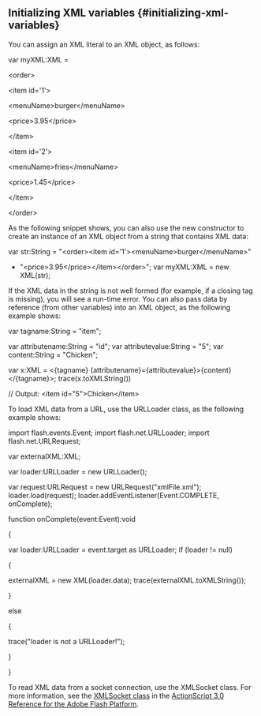 ## Initializing XML variables {#initializing-xml-variables}

You can assign an XML literal to an XML object, as follows:

var myXML:XML =

&lt;order&gt;

&lt;item id=&#039;1&#039;&gt;

&lt;menuName&gt;burger&lt;/menuName&gt;

&lt;price&gt;3.95&lt;/price&gt;

&lt;/item&gt;

&lt;item id=&#039;2&#039;&gt;

&lt;menuName&gt;fries&lt;/menuName&gt;

&lt;price&gt;1.45&lt;/price&gt;

&lt;/item&gt;

&lt;/order&gt;

As the following snippet shows, you can also use the new constructor to create an instance of an XML object from a string that contains XML data:

var str:String = &quot;&lt;order&gt;&lt;item id=&#039;1&#039;&gt;&lt;menuName&gt;burger&lt;/menuName&gt;&quot;

+ &quot;&lt;price&gt;3.95&lt;/price&gt;&lt;/item&gt;&lt;/order&gt;&quot;; var myXML:XML = new XML(str);

If the XML data in the string is not well formed (for example, if a closing tag is missing), you will see a run-time error. You can also pass data by reference (from other variables) into an XML object, as the following example shows:

var tagname:String = &quot;item&quot;;

var attributename:String = &quot;id&quot;; var attributevalue:String = &quot;5&quot;; var content:String = &quot;Chicken&quot;;

var x:XML = &lt;{tagname} {attributename}={attributevalue}&gt;{content}&lt;/{tagname}&gt;; trace(x.toXMLString())

// Output: &lt;item id=&quot;5&quot;&gt;Chicken&lt;/item&gt;

To load XML data from a URL, use the URLLoader class, as the following example shows:

import flash.events.Event; import flash.net.URLLoader; import flash.net.URLRequest;

var externalXML:XML;

var loader:URLLoader = new URLLoader();

var request:URLRequest = new URLRequest(&quot;xmlFile.xml&quot;); loader.load(request); loader.addEventListener(Event.COMPLETE, onComplete);

function onComplete(event:Event):void

{

var loader:URLLoader = event.target as URLLoader; if (loader != null)

{

externalXML = new XML(loader.data); trace(externalXML.toXMLString());

}

else

{

trace(&quot;loader is not a URLLoader!&quot;);

}

}

To read XML data from a socket connection, use the XMLSocket class. For more information, see the [XMLSocket class](http://help.adobe.com/en_US/FlashPlatform/reference/actionscript/3/flash/net/XMLSocket.html) in the [ActionScript 3.0 Reference for the Adobe Flash Platform](http://help.adobe.com/en_US/FlashPlatform/reference/actionscript/3/index.html).
